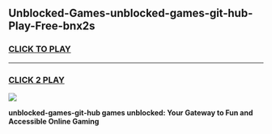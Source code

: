 
## Unblocked-Games-unblocked-games-git-hub-Play-Free-bnx2s
<h3>
<a href="https://premium76.site?title=unblocked-games-git-hub&ref=10A">CLICK TO PLAY</a></h3>
<hr>

<h3>
<a href="https://premium76.site?title=unblocked-games-git-hub&ref=10A">CLICK 2 PLAY</a>
  
</h3>

<a href="https://premium76.site?title=unblocked-games-git-hub&ref=10A"><img src="https://clearcache.store/games.png"></a>


**unblocked-games-git-hub games unblocked: Your Gateway to Fun and Accessible Online Gaming**
